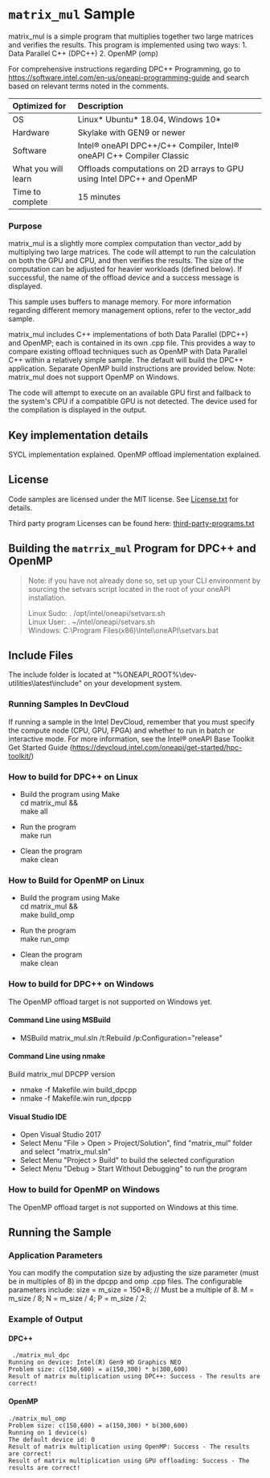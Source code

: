 # `matrix_mul` Sample
matrix_mul is a simple program that multiplies together two large matrices and
verifies the results.  This program is implemented using two ways: 
    1. Data Parallel C++ (DPC++)
    2. OpenMP (omp)

For comprehensive instructions regarding DPC++ Programming, go to https://software.intel.com/en-us/oneapi-programming-guide and search based on relevant terms noted in the comments.
  
| Optimized for                       | Description
|:---                               |:---
| OS                                | Linux* Ubuntu* 18.04, Windows 10*
| Hardware                          | Skylake with GEN9 or newer
| Software                          | Intel&reg; oneAPI DPC++/C++ Compiler, Intel&reg; oneAPI C++ Compiler Classic
| What you will learn               | Offloads computations on 2D arrays to GPU using Intel DPC++ and OpenMP
| Time to complete                  | 15 minutes  

### Purpose
matrix_mul is a slightly more complex computation than vector_add by
multiplying two large matrices.  The code will attempt to run the calculation
on both the GPU and CPU, and then verifies the results. The size of the
computation can be adjusted for heavier workloads (defined below). If
successful, the name of the offload device and a success message is
displayed.

This sample uses buffers to manage memory.  For more information regarding
different memory management options, refer to the vector_add sample.  

matrix_mul includes C++ implementations of both Data Parallel (DPC++) and
OpenMP; each is contained in its own .cpp file. This provides a way to compare
existing offload techniques such as OpenMP with Data Parallel C++ within a
relatively simple sample. The default will build the DPC++ application.
Separate OpenMP build instructions are provided below. Note: matrix_mul does not
support OpenMP on Windows.

The code will attempt to execute on an available GPU first and fallback to the system's CPU if a compatible GPU is not detected.  The device used for the compilation is displayed in the output.

## Key implementation details
SYCL implementation explained.
OpenMP offload implementation explained.

## License  
Code samples are licensed under the MIT license. See
[License.txt](https://github.com/oneapi-src/oneAPI-samples/blob/master/License.txt) for details.

Third party program Licenses can be found here: [third-party-programs.txt](https://github.com/oneapi-src/oneAPI-samples/blob/master/third-party-programs.txt)

## Building the `matrrix_mul` Program for DPC++ and OpenMP

> Note: if you have not already done so, set up your CLI 
> environment by sourcing  the setvars script located in 
> the root of your oneAPI installation. 
>
> Linux Sudo: . /opt/intel/oneapi/setvars.sh  
> Linux User: . ~/intel/oneapi/setvars.sh  
> Windows: C:\Program Files(x86)\Intel\oneAPI\setvars.bat

## Include Files
The include folder is located at "%ONEAPI_ROOT%\dev-utilities\latest\include" on your development system.

### Running Samples In DevCloud
If running a sample in the Intel DevCloud, remember that you must specify the compute node (CPU, GPU, FPGA) and whether to run in batch or interactive mode. For more information, see the Intel® oneAPI Base Toolkit Get Started Guide (https://devcloud.intel.com/oneapi/get-started/hpc-toolkit/)

### How to build for DPC++ on Linux  
   * Build the program using Make  
    cd matrix_mul &&  
    make all  

   * Run the program  
    make run  

   * Clean the program  
    make clean 

### How to Build for OpenMP on Linux  
   * Build the program using Make  
    cd matrix_mul &&  
    make build_omp  

   * Run the program  
    make run_omp  

   * Clean the program  
    make clean

### How to build for DPC++ on Windows
The OpenMP offload target is not supported on Windows yet.

#### Command Line using MSBuild
   * MSBuild matrix_mul.sln /t:Rebuild /p:Configuration="release"  

#### Command Line using nmake
   Build matrix_mul DPCPP version
   * nmake -f Makefile.win build_dpcpp
   * nmake -f Makefile.win run_dpcpp  

#### Visual Studio IDE
   * Open Visual Studio 2017     
   * Select Menu "File > Open > Project/Solution", find "matrix_mul" folder and select "matrix_mul.sln" 
   * Select Menu "Project > Build" to build the selected configuration
   * Select Menu "Debug > Start Without Debugging" to run the program

### How to build for OpenMP on Windows
The OpenMP offload target is not supported on Windows at this time.

## Running the Sample

### Application Parameters 
You can modify the computation size by adjusting the size parameter
(must be in multiples of 8) in the dpcpp and omp .cpp files. The configurable parameters include:
   size = m_size = 150*8; // Must be a multiple of 8.
   M = m_size / 8;
   N = m_size / 4;
   P = m_size / 2;

### Example of Output
#### DPC++
```
 ./matrix_mul_dpc
Running on device: Intel(R) Gen9 HD Graphics NEO
Problem size: c(150,600) = a(150,300) * b(300,600)
Result of matrix multiplication using DPC++: Success - The results are correct!
```

#### OpenMP
```
./matrix_mul_omp
Problem size: c(150,600) = a(150,300) * b(300,600)
Running on 1 device(s)
The default device id: 0
Result of matrix multiplication using OpenMP: Success - The results are correct!
Result of matrix multiplication using GPU offloading: Success - The results are correct!
```
